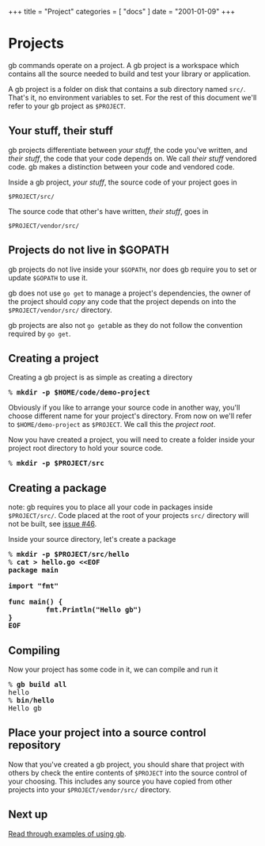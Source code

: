 +++
title = "Project"
categories = [ "docs" ]
date = "2001-01-09"
+++
# Projects

gb commands operate on a project. A gb project is a workspace which contains all the source needed to build and test your library or application. 

A gb project is a folder on disk that contains a sub directory named <code>src/</code>. That's it, no environment variables to set. For the rest of this document we'll refer to your gb project as <code>$PROJECT</code>.

## Your stuff, their stuff

gb projects differentiate between _your stuff_, the code you've written, and _their stuff_, the code that your code depends on. We call _their stuff_ vendored code. gb makes a distinction between your code and vendored code. 

Inside a gb project, _your stuff_, the source code of your project goes in 

    $PROJECT/src/

The source code that other's have written, _their stuff_, goes in

    $PROJECT/vendor/src/

## Projects do not live in $GOPATH

gb projects do not live inside your `$GOPATH`, nor does gb require you to set or update `$GOPATH` to use it. 

gb does not use `go get` to manage a project's dependencies, the owner of the project should _copy_ any code that the project depends on into the `$PROJECT/vendor/src/` directory.

gb projects are also not `go get`able as they do not follow the convention required by `go get`.

## Creating a project

Creating a gb project is as simple as creating a directory

<pre>% <b>mkdir -p $HOME/code/demo-project</b></pre>

Obviously if you like to arrange your source code in another way, you'll choose different name for your project's directory. From now on we'll refer to `$HOME/demo-project` as `$PROJECT`. We call this the _project root_.

Now you have created a project, you will need to create a folder inside your project root directory to hold your source code.

<pre>% <b>mkdir -p $PROJECT/src</b></pre>

## Creating a package

note: gb requires you to place all your code in packages inside `$PROJECT/src/`. Code placed at the root of your projects `src/` directory will not be built, see [issue #46](https://github.com/constabulary/gb/issues/46).

Inside your source directory, let's create a package

<pre>% <b>mkdir -p $PROJECT/src/hello</b>
% <b>cat > hello.go &lt;&lt;EOF
package main
 
import "fmt"
 
func main() {
         fmt.Println("Hello gb")
}
EOF</b></pre>

## Compiling

Now your project has some code in it, we can compile and run it

<pre>% <b>gb build all</b>
hello
% <b>bin/hello</b>
Hello gb</pre>

## Place your project into a source control repository

Now that you've created a gb project, you should share that project with others by check the entire contents of `$PROJECT` into the source control of your choosing. This includes any source you have copied from other projects into your `$PROJECT/vendor/src/` directory.

## Next up

[Read through examples of using gb](/examples).
